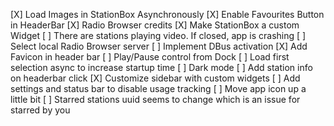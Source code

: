 [X] Load Images in StationBox Asynchronously
[X] Enable Favourites Button in HeaderBar
[X] Radio Browser credits
[X] Make StationBox a custom Widget
[ ] There are stations playing video. If closed, app is crashing
[ ] Select local Radio Browser server
[ ] Implement DBus activation
[X] Add Favicon in header bar
[ ] Play/Pause control from Dock
[ ] Load first selection async to increase startup time
[ ] Dark mode
[ ] Add station info on headerbar click
[X] Customize sidebar with custom widgets
[ ] Add settings and status bar to disable usage tracking
[ ] Move app icon up a little bit
[ ] Starred stations uuid seems to change which is an issue for starred by you
